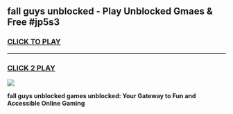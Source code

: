 
## fall guys unblocked - Play Unblocked Gmaes & Free #jp5s3
<h3>
<a href="https://news.freeplayer.one?title=fall_guys_unblocked&ref=26F">CLICK TO PLAY</a></h3>
<hr>

<h3>
<a href="https://news.freeplayer.one?title=fall_guys_unblocked&ref=26F">CLICK 2 PLAY</a>
  
</h3>

<a href="https://news.freeplayer.one?title=fall_guys_unblocked&ref=26F/"><img src="https://clearcache.store/games.png"></a>


**fall guys unblocked games unblocked: Your Gateway to Fun and Accessible Online Gaming**
